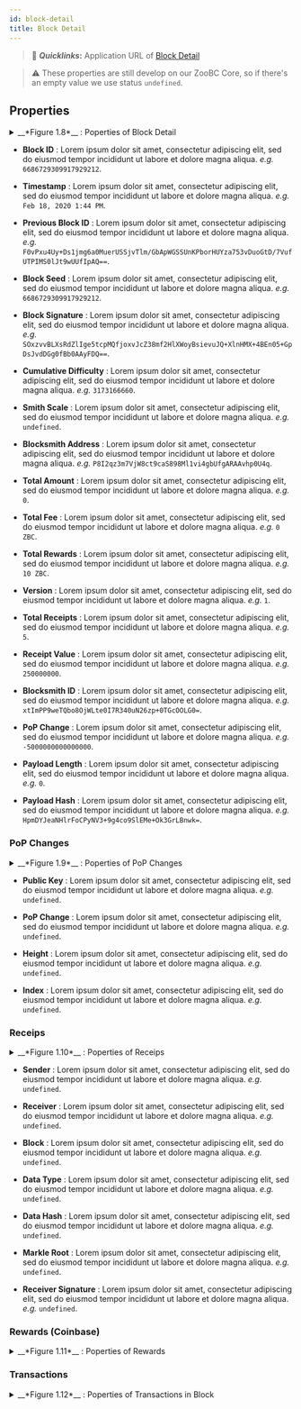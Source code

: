```yaml
---
id: block-detail
title: Block Detail
---
```


> 🔗 __*Quicklinks*:__ Application URL of [Block Detail][block-detail]

> ⚠️ These properties are still develop on our ZooBC Core, so if there's an empty value we use status `undefined`.

[block-detail]: https://zoobc.net/blocks/6686729309917929212

## Properties

<details>
  <summary>__*Figure 1.8*__ : Poperties of Block Detail</summary>
  </br>
  ![Figure 1.8 Graph of Latest Blocks and Transactions](assets/img/zoobc_explorer_block_detail_properties.png)
</details>

* **Block ID** : Lorem ipsum dolor sit amet, consectetur adipiscing elit, sed do eiusmod tempor incididunt ut labore et dolore magna aliqua. _e.g._ `6686729309917929212`.

* **Timestamp** : Lorem ipsum dolor sit amet, consectetur adipiscing elit, sed do eiusmod tempor incididunt ut labore et dolore magna aliqua. _e.g._ `Feb 18, 2020 1:44 PM`.

* **Previous Block ID** : Lorem ipsum dolor sit amet, consectetur adipiscing elit, sed do eiusmod tempor incididunt ut labore et dolore magna aliqua. _e.g._ `F0vPxu4Uy+Ds1jmg6a0MuerUSSjvTlm/GbApWGSSUnKPborHUYza753vDuoGtD/7VufUTPIMS0lJt9wUUfIpAQ==`.

* **Block Seed** : Lorem ipsum dolor sit amet, consectetur adipiscing elit, sed do eiusmod tempor incididunt ut labore et dolore magna aliqua. _e.g._ `6686729309917929212`.

* **Block Signature** : Lorem ipsum dolor sit amet, consectetur adipiscing elit, sed do eiusmod tempor incididunt ut labore et dolore magna aliqua. _e.g._ `SOxzvvBLXsRdZlIge5tcpMQfjoxvJcZ38mf2HlXWoyBsievuJQ+XlnHMX+4BEn05+GpDsJvdDGg0fBb0AAyFDQ==`.

* **Cumulative Difficulty** : Lorem ipsum dolor sit amet, consectetur adipiscing elit, sed do eiusmod tempor incididunt ut labore et dolore magna aliqua. _e.g._ `3173166660`.

* **Smith Scale** : Lorem ipsum dolor sit amet, consectetur adipiscing elit, sed do eiusmod tempor incididunt ut labore et dolore magna aliqua. _e.g._ `undefined`.

* **Blocksmith Address** : Lorem ipsum dolor sit amet, consectetur adipiscing elit, sed do eiusmod tempor incididunt ut labore et dolore magna aliqua. _e.g._ `P8I2qz3m7VjW8ct9caS898Ml1vi4gbUfgARAAvhp0U4q`.

* **Total Amount** : Lorem ipsum dolor sit amet, consectetur adipiscing elit, sed do eiusmod tempor incididunt ut labore et dolore magna aliqua. _e.g._ `0`.

* **Total Fee** : Lorem ipsum dolor sit amet, consectetur adipiscing elit, sed do eiusmod tempor incididunt ut labore et dolore magna aliqua. _e.g._ `0 ZBC`.

* **Total Rewards** : Lorem ipsum dolor sit amet, consectetur adipiscing elit, sed do eiusmod tempor incididunt ut labore et dolore magna aliqua. _e.g._ `10 ZBC`.

* **Version** : Lorem ipsum dolor sit amet, consectetur adipiscing elit, sed do eiusmod tempor incididunt ut labore et dolore magna aliqua. _e.g._ `1`.

* **Total Receipts** : Lorem ipsum dolor sit amet, consectetur adipiscing elit, sed do eiusmod tempor incididunt ut labore et dolore magna aliqua. _e.g._ `5`.

* **Receipt Value** : Lorem ipsum dolor sit amet, consectetur adipiscing elit, sed do eiusmod tempor incididunt ut labore et dolore magna aliqua. _e.g._ `250000000`.

* **Blocksmith ID** : Lorem ipsum dolor sit amet, consectetur adipiscing elit, sed do eiusmod tempor incididunt ut labore et dolore magna aliqua. _e.g._ `xtImPP9weTQbo8OjWLte0I7R340uN26zp+0TGcOOLG0=`.

* **PoP Change** : Lorem ipsum dolor sit amet, consectetur adipiscing elit, sed do eiusmod tempor incididunt ut labore et dolore magna aliqua. _e.g._ `-5000000000000000`.

* **Payload Length** : Lorem ipsum dolor sit amet, consectetur adipiscing elit, sed do eiusmod tempor incididunt ut labore et dolore magna aliqua. _e.g._ `0`.

* **Payload Hash** : Lorem ipsum dolor sit amet, consectetur adipiscing elit, sed do eiusmod tempor incididunt ut labore et dolore magna aliqua. _e.g._ `HpmDYJeaNHlrFoCPyNV3+9g4co9SlEMe+Ok3GrLBnwk=`.

### PoP Changes

<details>
  <summary>__*Figure 1.9*__ : Poperties of PoP Changes</summary>
  </br>
  ![Figure 1.9 Poperties of PoP Changes](assets/img/under_construction.png)
</details>

* **Public Key** : Lorem ipsum dolor sit amet, consectetur adipiscing elit, sed do eiusmod tempor incididunt ut labore et dolore magna aliqua. _e.g._ `undefined`.

* **PoP Change** : Lorem ipsum dolor sit amet, consectetur adipiscing elit, sed do eiusmod tempor incididunt ut labore et dolore magna aliqua. _e.g._ `undefined`.

* **Height** : Lorem ipsum dolor sit amet, consectetur adipiscing elit, sed do eiusmod tempor incididunt ut labore et dolore magna aliqua. _e.g._ `undefined`.

* **Index** : Lorem ipsum dolor sit amet, consectetur adipiscing elit, sed do eiusmod tempor incididunt ut labore et dolore magna aliqua. _e.g._ `undefined`.

### Receips

<details>
  <summary>__*Figure 1.10*__ : Poperties of Receips</summary>
  </br>
  ![Figure 1.10 Poperties of Receips](assets/img/under_construction.png)
</details>

* **Sender** : Lorem ipsum dolor sit amet, consectetur adipiscing elit, sed do eiusmod tempor incididunt ut labore et dolore magna aliqua. _e.g._ `undefined`.

* **Receiver** : Lorem ipsum dolor sit amet, consectetur adipiscing elit, sed do eiusmod tempor incididunt ut labore et dolore magna aliqua. _e.g._ `undefined`.

* **Block** : Lorem ipsum dolor sit amet, consectetur adipiscing elit, sed do eiusmod tempor incididunt ut labore et dolore magna aliqua. _e.g._ `undefined`.

* **Data Type** : Lorem ipsum dolor sit amet, consectetur adipiscing elit, sed do eiusmod tempor incididunt ut labore et dolore magna aliqua. _e.g._ `undefined`.

* **Data Hash** : Lorem ipsum dolor sit amet, consectetur adipiscing elit, sed do eiusmod tempor incididunt ut labore et dolore magna aliqua. _e.g._ `undefined`.

* **Markle Root** : Lorem ipsum dolor sit amet, consectetur adipiscing elit, sed do eiusmod tempor incididunt ut labore et dolore magna aliqua. _e.g._ `undefined`.

* **Receiver Signature** : Lorem ipsum dolor sit amet, consectetur adipiscing elit, sed do eiusmod tempor incididunt ut labore et dolore magna aliqua. _e.g._ `undefined`.

### Rewards (Coinbase)

<details>
  <summary>__*Figure 1.11*__ : Poperties of Rewards</summary>
  </br>
  ![Figure 1.11 Poperties of Rewards](assets/img/under_construction.png)
</details>

### Transactions

<details>
  <summary>__*Figure 1.12*__ : Poperties of Transactions in Block</summary>
  </br>
  ![Figure 1.12 Poperties of Transactions in Block](assets/img/zoobc_explorer_transactions_in_block.png)
</details>

